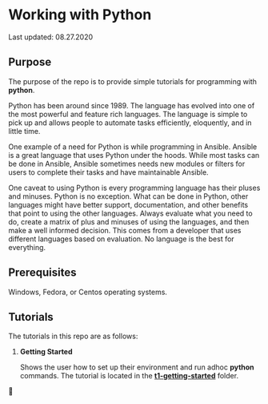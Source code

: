 # Working with Python

Last updated: 08.27.2020

## Purpose

The purpose of the repo is to provide simple tutorials 
for programming with **python**.

Python has been around since 1989. The language has evolved into one of the 
most powerful and feature rich languages.  The language is simple to pick up 
and allows people to automate tasks efficiently, eloquently, 
and in little time.

One example of a need for Python is while programming in Ansible.
Ansible is a great language that uses Python under the hoods.  While most tasks 
can be done in Ansible, Ansible sometimes needs new modules or filters for users
to complete their tasks and have maintainable Ansible.

One caveat to using Python is every programming language has
their pluses and minuses.  Python is no exception.  What can be done in Python, 
other languages might have better support, documentation, and other benefits 
that point to using the other languages.  Always evaluate what you need to do, 
create a matrix of plus and minuses of using the languages, and then make a 
well informed decision.  This comes from a developer that uses different languages 
based on evaluation.  No language is the best for everything.

## Prerequisites

Windows, Fedora, or Centos operating systems.

## Tutorials

The tutorials in this repo are as follows:

1. **Getting Started**

    Shows the user how to set up their environment
    and run adhoc **python** commands.  The tutorial is located in the
    [**t1-getting-started**](./t1-getting-started) folder.

:construction:
